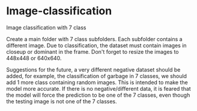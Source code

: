 # Image-classification
Image classification with 7 class

Create a main folder with 7 class subfolders. Each subfolder contains a different image. Due to classification, the dataset must contain images in closeup or dominant in the frame. Don't forget to resize the images to 448x448 or 640x640.

Suggestions for the future, a very different negative dataset should be added, for example, the classification of garbage in 7 classes, we should add 1 more class containing random images. This is intended to make the model more accurate. If there is no negative/different data, it is feared that the model will force the prediction to be one of the 7 classes, even though the testing image is not one of the 7 classes.
